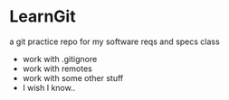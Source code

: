 # LearnGit
a git practice repo for my software reqs and specs class

* work with .gitignore
* work with remotes
* work with some other stuff
* I wish I know..